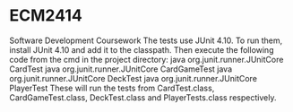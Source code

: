 # ECM2414
Software Development Coursework
The tests use JUnit 4.10. To run them, install JUnit 4.10 and add it to the classpath. Then execute the following code from the cmd in the project directory:
java org.junit.runner.JUnitCore CardTest
java org.junit.runner.JUnitCore CardGameTest
java org.junit.runner.JUnitCore DeckTest
java org.junit.runner.JUnitCore PlayerTest
These will run the tests from CardTest.class, CardGameTest.class, DeckTest.class and PlayerTests.class respectively.
